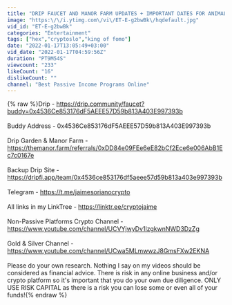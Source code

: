 ```yaml
---
title: "DRIP FAUCET AND MANOR FARM UPDATES + IMPORTANT DATES FOR ANIMAL FARM LAUNCH"
image: "https:\/\/i.ytimg.com\/vi\/ET-E-g2bwBk\/hqdefault.jpg"
vid_id: "ET-E-g2bwBk"
categories: "Entertainment"
tags: ["hex","cryptoslo","king of fomo"]
date: "2022-01-17T13:05:49+03:00"
vid_date: "2022-01-17T04:59:56Z"
duration: "PT9M54S"
viewcount: "233"
likeCount: "16"
dislikeCount: ""
channel: "Best Passive Income Programs Online"
---
```

{% raw %}Drip - <a rel="nofollow" target="blank" href="https://drip.community/faucet?buddy=0x4536Ce853176dF5AEEE57D59b813A403E997393b">https://drip.community/faucet?buddy=0x4536Ce853176dF5AEEE57D59b813A403E997393b</a><br /><br />Buddy Address - 0x4536Ce853176dF5AEEE57D59b813A403E997393b<br /><br />Drip Garden &amp; Manor Farm - <a rel="nofollow" target="blank" href="https://themanor.farm/referrals/0xDD84e09FEe6eE82bCf2Ece6e006AbB1Ec7c0167e">https://themanor.farm/referrals/0xDD84e09FEe6eE82bCf2Ece6e006AbB1Ec7c0167e</a><br /><br />Backup Drip Site - <a rel="nofollow" target="blank" href="https://dripfi.app/team/0x4536ce853176df5aeee57d59b813a403e997393b">https://dripfi.app/team/0x4536ce853176df5aeee57d59b813a403e997393b</a><br /><br />Telegram - <a rel="nofollow" target="blank" href="https://t.me/jaimesorianocrypto">https://t.me/jaimesorianocrypto</a><br /><br />All links in my LinkTree - <a rel="nofollow" target="blank" href="https://linktr.ee/cryptojaime">https://linktr.ee/cryptojaime</a><br /><br />Non-Passive Platforms Crypto Channel - <a rel="nofollow" target="blank" href="https://www.youtube.com/channel/UCVYjwyDv1lzgkwnNWD3DzZg">https://www.youtube.com/channel/UCVYjwyDv1lzgkwnNWD3DzZg</a><br /><br />Gold &amp; Silver Channel - <a rel="nofollow" target="blank" href="https://www.youtube.com/channel/UCwa5MLmwwzJ8GmsFXw2EKNA">https://www.youtube.com/channel/UCwa5MLmwwzJ8GmsFXw2EKNA</a><br /><br />Please do your own research. Nothing I say on my videos should be considered as financial advice. There is risk in any online business and/or crypto platform so it's important that you do your own due diligence. ONLY USE RISK CAPITAL as there is a risk you can lose some or even all of your funds!{% endraw %}
